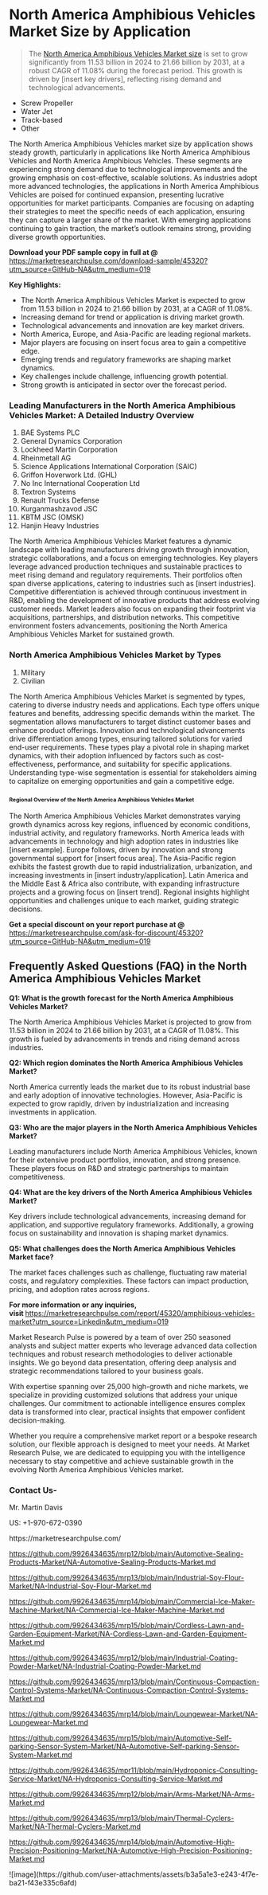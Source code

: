 <h1>North America Amphibious Vehicles Market&nbsp;Size by Application</h1><blockquote><p>The <a href="https://marketresearchpulse.com/download-sample/45320?utm_source=GitHub-NA&amp;utm_medium=019">North America Amphibious Vehicles Market size</a> is set to grow significantly from 11.53 billion in 2024 to 21.66 billion by 2031, at a robust CAGR of 11.08% during the forecast period. This growth is driven by [insert key drivers], reflecting rising demand and technological advancements.</p></blockquote><ul><li>Screw Propeller<li> Water Jet<li> Track-based<li> Other</li></ul><p>The North America Amphibious Vehicles market size by application shows steady growth, particularly in applications like North America Amphibious Vehicles and North America Amphibious Vehicles. These segments are experiencing strong demand due to technological improvements and the growing emphasis on cost-effective, scalable solutions. As industries adopt more advanced technologies, the applications in North America Amphibious Vehicles are poised for continued expansion, presenting lucrative opportunities for market participants. Companies are focusing on adapting their strategies to meet the specific needs of each application, ensuring they can capture a larger share of the market. With emerging applications continuing to gain traction, the market’s outlook remains strong, providing diverse growth opportunities.</p><p><strong>Download your PDF sample copy in full at @ </strong><a href="https://marketresearchpulse.com/download-sample/45320?utm_source=GitHub-NA&amp;utm_medium=019">https://marketresearchpulse.com/download-sample/45320?utm_source=GitHub-NA&amp;utm_medium=019</a></p><p><strong>Key Highlights: </strong></p><ul><li>The North America Amphibious Vehicles Market is expected to grow from 11.53 billion in 2024 to 21.66 billion by 2031, at a CAGR of 11.08%.</li><li>Increasing demand for trend or application is driving market growth.</li><li>Technological advancements and innovation are key market drivers.</li><li>North America, Europe, and Asia-Pacific are leading regional markets.</li><li>Major players are focusing on insert focus area to gain a competitive edge.</li><li>Emerging trends and regulatory frameworks are shaping market dynamics.</li><li>Key challenges include challenge, influencing growth potential.</li><li>Strong growth is anticipated in sector over the forecast period.</li></ul><h3>Leading Manufacturers in the North America Amphibious Vehicles Market: A Detailed Industry Overview</h3><ol><li>BAE Systems PLC</li><li>General Dynamics Corporation</li><li>Lockheed Martin Corporation</li><li>Rheinmetall AG</li><li>Science Applications International Corporation (SAIC)</li><li>Griffon Hoverwork Ltd. (GHL)</li><li>No Inc International Cooperation Ltd</li><li>Textron Systems</li><li>Renault Trucks Defense</li><li>Kurganmashzavod JSC</li><li>KBTM JSC (OMSK)</li><li>Hanjin Heavy Industries</li></ol><div class="flex max-w-full flex-col flex-grow"><div class="min-h-8 text-message flex w-full flex-col items-end gap-2 whitespace-normal break-words [.text-message+&amp;]:mt-5" dir="auto" data-message-author-role="assistant" data-message-id="fd8432e4-4910-450d-b182-61b7bfb0a01f" data-message-model-slug="gpt-4o"><div class="flex w-full flex-col gap-1 empty:hidden first:pt-[3px]"><div class="markdown prose w-full break-words dark:prose-invert light"><p>The North America Amphibious Vehicles Market features a dynamic landscape with leading manufacturers driving growth through innovation, strategic collaborations, and a focus on emerging technologies. Key players leverage advanced production techniques and sustainable practices to meet rising demand and regulatory requirements. Their portfolios often span diverse applications, catering to industries such as [insert industries]. Competitive differentiation is achieved through continuous investment in R&amp;D, enabling the development of innovative products that address evolving customer needs. Market leaders also focus on expanding their footprint via acquisitions, partnerships, and distribution networks. This competitive environment fosters advancements, positioning the North America Amphibious Vehicles Market for sustained growth.</p></div></div></div></div><h3>North America Amphibious Vehicles Market by Types</h3><ol><li>Military<li> Civilian</li></ol><div class="flex max-w-full flex-col flex-grow"><div class="min-h-8 text-message flex w-full flex-col items-end gap-2 whitespace-normal break-words [.text-message+&amp;]:mt-5" dir="auto" data-message-author-role="assistant" data-message-id="084470be-0bb7-4664-bddf-5156b4f41249" data-message-model-slug="gpt-4o-mini"><div class="flex w-full flex-col gap-1 empty:hidden first:pt-[3px]"><div class="markdown prose w-full break-words dark:prose-invert light"><p>The North America Amphibious Vehicles Market is segmented by types, catering to diverse industry needs and applications. Each type offers unique features and benefits, addressing specific demands within the market. The segmentation allows manufacturers to target distinct customer bases and enhance product offerings. Innovation and technological advancements drive differentiation among types, ensuring tailored solutions for varied end-user requirements. These types play a pivotal role in shaping market dynamics, with their adoption influenced by factors such as cost-effectiveness, performance, and suitability for specific applications. Understanding type-wise segmentation is essential for stakeholders aiming to capitalize on emerging opportunities and gain a competitive edge.</p></div></div></div></div><h3><span style="font-size: 11px;">Regional Overview of the North America Amphibious Vehicles Market</span></h3><div class="flex max-w-full flex-col flex-grow"><div class="min-h-8 text-message flex w-full flex-col items-end gap-2 whitespace-normal break-words [.text-message+&amp;]:mt-5" dir="auto" data-message-author-role="assistant" data-message-id="e9038762-ce64-4e30-91c9-9bd413514231" data-message-model-slug="gpt-4o-mini"><div class="flex w-full flex-col gap-1 empty:hidden first:pt-[3px]"><div class="markdown prose w-full break-words dark:prose-invert light"><p>The North America Amphibious Vehicles Market demonstrates varying growth dynamics across key regions, influenced by economic conditions, industrial activity, and regulatory frameworks. North America leads with advancements in technology and high adoption rates in industries like [insert example]. Europe follows, driven by innovation and strong governmental support for [insert focus area]. The Asia-Pacific region exhibits the fastest growth due to rapid industrialization, urbanization, and increasing investments in [insert industry/application]. Latin America and the Middle East &amp; Africa also contribute, with expanding infrastructure projects and a growing focus on [insert trend]. Regional insights highlight opportunities and challenges unique to each market, guiding strategic decisions.</p></div></div></div></div><p><strong>Get a special discount on your report purchase at @ </strong><a href="https://marketresearchpulse.com/ask-for-discount/45320?utm_source=GitHub-NA&amp;utm_medium=019">https://marketresearchpulse.com/ask-for-discount/45320?utm_source=GitHub-NA&amp;utm_medium=019</a></p><h2>Frequently Asked Questions (FAQ) in the North America Amphibious Vehicles Market</h2><p><strong>Q1: What is the growth forecast for the North America Amphibious Vehicles Market?</strong></p><p>The North America Amphibious Vehicles Market is projected to grow from 11.53 billion in 2024 to 21.66 billion by 2031, at a CAGR of 11.08%. This growth is fueled by advancements in trends and rising demand across industries.</p><p><strong>Q2: Which region dominates the North America Amphibious Vehicles Market?</strong></p><p>North America currently leads the market due to its robust industrial base and early adoption of innovative technologies. However, Asia-Pacific is expected to grow rapidly, driven by industrialization and increasing investments in application.</p><p><strong>Q3: Who are the major players in the North America Amphibious Vehicles Market?</strong></p><p>Leading manufacturers include North America Amphibious Vehicles, known for their extensive product portfolios, innovation, and strong presence. These players focus on R&amp;D and strategic partnerships to maintain competitiveness.</p><p><strong>Q4: What are the key drivers of the North America Amphibious Vehicles Market?</strong></p><p>Key drivers include technological advancements, increasing demand for application, and supportive regulatory frameworks. Additionally, a growing focus on sustainability and innovation is shaping market dynamics.</p><p><strong>Q5: What challenges does the North America Amphibious Vehicles Market face?</strong></p><p>The market faces challenges such as challenge, fluctuating raw material costs, and regulatory complexities. These factors can impact production, pricing, and adoption rates across regions.</p><p><strong>For more information or any inquiries, visit&nbsp;</strong><a href="https://marketresearchpulse.com/report/45320/amphibious-vehicles-market?utm_source=Linkedin&utm_medium=019">https://marketresearchpulse.com/report/45320/amphibious-vehicles-market?utm_source=Linkedin&utm_medium=019</a></p><p>Market Research Pulse is powered by a team of over 250 seasoned analysts and subject matter experts who leverage advanced data collection techniques and robust research methodologies to deliver actionable insights. We go beyond data presentation, offering deep analysis and strategic recommendations tailored to your business goals.</p><p>With expertise spanning over 25,000 high-growth and niche markets, we specialize in providing customized solutions that address your unique challenges. Our commitment to actionable intelligence ensures complex data is transformed into clear, practical insights that empower confident decision-making.</p><p>Whether you require a comprehensive market report or a bespoke research solution, our flexible approach is designed to meet your needs. At Market Research Pulse, we are dedicated to equipping you with the intelligence necessary to stay competitive and achieve sustainable growth in the evolving North America Amphibious Vehicles market.</p><h3><strong>Contact Us-</strong></h3><p>Mr. Martin Davis</p><p>US: +1-970-672-0390</p><p>https://marketresearchpulse.com/</p><p><a href="https://github.com/9926434635/mrp12/blob/main/Automotive-Sealing-Products-Market/NA-Automotive-Sealing-Products-Market.md">https://github.com/9926434635/mrp12/blob/main/Automotive-Sealing-Products-Market/NA-Automotive-Sealing-Products-Market.md</a></p><p><a href="https://github.com/9926434635/mrp13/blob/main/Industrial-Soy-Flour-Market/NA-Industrial-Soy-Flour-Market.md">https://github.com/9926434635/mrp13/blob/main/Industrial-Soy-Flour-Market/NA-Industrial-Soy-Flour-Market.md</a></p><p><a href="https://github.com/9926434635/mrp14/blob/main/Commercial-Ice-Maker-Machine-Market/NA-Commercial-Ice-Maker-Machine-Market.md">https://github.com/9926434635/mrp14/blob/main/Commercial-Ice-Maker-Machine-Market/NA-Commercial-Ice-Maker-Machine-Market.md</a></p><p><a href="https://github.com/9926434635/mrp15/blob/main/Cordless-Lawn-and-Garden-Equipment-Market/NA-Cordless-Lawn-and-Garden-Equipment-Market.md">https://github.com/9926434635/mrp15/blob/main/Cordless-Lawn-and-Garden-Equipment-Market/NA-Cordless-Lawn-and-Garden-Equipment-Market.md</a></p><p><a href="https://github.com/9926434635/mrp12/blob/main/Industrial-Coating-Powder-Market/NA-Industrial-Coating-Powder-Market.md">https://github.com/9926434635/mrp12/blob/main/Industrial-Coating-Powder-Market/NA-Industrial-Coating-Powder-Market.md</a></p><p><a href="https://github.com/9926434635/mrp13/blob/main/Continuous-Compaction-Control-Systems-Market/NA-Continuous-Compaction-Control-Systems-Market.md">https://github.com/9926434635/mrp13/blob/main/Continuous-Compaction-Control-Systems-Market/NA-Continuous-Compaction-Control-Systems-Market.md</a></p><p><a href="https://github.com/9926434635/mrp14/blob/main/Loungewear-Market/NA-Loungewear-Market.md">https://github.com/9926434635/mrp14/blob/main/Loungewear-Market/NA-Loungewear-Market.md</a></p><p><a href="https://github.com/9926434635/mrp15/blob/main/Automotive-Self-parking-Sensor-System-Market/NA-Automotive-Self-parking-Sensor-System-Market.md">https://github.com/9926434635/mrp15/blob/main/Automotive-Self-parking-Sensor-System-Market/NA-Automotive-Self-parking-Sensor-System-Market.md</a></p><p><a href="https://github.com/9926434635/mpr11/blob/main/Hydroponics-Consulting-Service-Market/NA-Hydroponics-Consulting-Service-Market.md">https://github.com/9926434635/mpr11/blob/main/Hydroponics-Consulting-Service-Market/NA-Hydroponics-Consulting-Service-Market.md</a></p><p><a href="https://github.com/9926434635/mrp12/blob/main/Arms-Market/NA-Arms-Market.md">https://github.com/9926434635/mrp12/blob/main/Arms-Market/NA-Arms-Market.md</a></p><p><a href="https://github.com/9926434635/mrp13/blob/main/Thermal-Cyclers-Market/NA-Thermal-Cyclers-Market.md">https://github.com/9926434635/mrp13/blob/main/Thermal-Cyclers-Market/NA-Thermal-Cyclers-Market.md</a></p><p><a href="https://github.com/9926434635/mrp14/blob/main/Automotive-High-Precision-Positioning-Market/NA-Automotive-High-Precision-Positioning-Market.md">https://github.com/9926434635/mrp14/blob/main/Automotive-High-Precision-Positioning-Market/NA-Automotive-High-Precision-Positioning-Market.md</a></p>
![image](https://github.com/user-attachments/assets/b3a5a1e3-e243-4f7e-ba21-f43e335c6afd)
